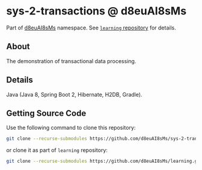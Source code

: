 # sys-2-transactions @ d8euAI8sMs

Part of [d8euAI8sMs](https://github.com/d8euAI8sMs) namespace. See [`learning` repository](https://github.com/d8euAI8sMs/learning) for details.

## About

The demonstration of transactional data processing.

## Details

Java (Java 8, Spring Boot 2, Hibernate, H2DB, Gradle).

## Getting Source Code

Use the following command to clone this repository:

```sh
git clone --recurse-submodules https://github.com/d8euAI8sMs/sys-2-transactions.git
```

or clone it as part of `learning` repository:

```sh
git clone --recurse-submodules https://github.com/d8euAI8sMs/learning.git
```
